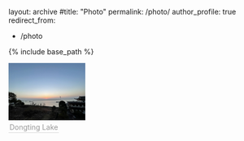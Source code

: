 layout: archive
#title: "Photo"
permalink: /photo/
author_profile: true
redirect_from:

  - /photo

{% include base_path %}

<left>
    <img style="width: 30%;" 
    src="../images/DongtingLake.jpg">
    <br>
    <div style="color:orange; border-bottom: 1px solid #d9d9d9;
                display: inline-block; color: #999; padding: 2px;">Dongting Lake</div>
</left>
